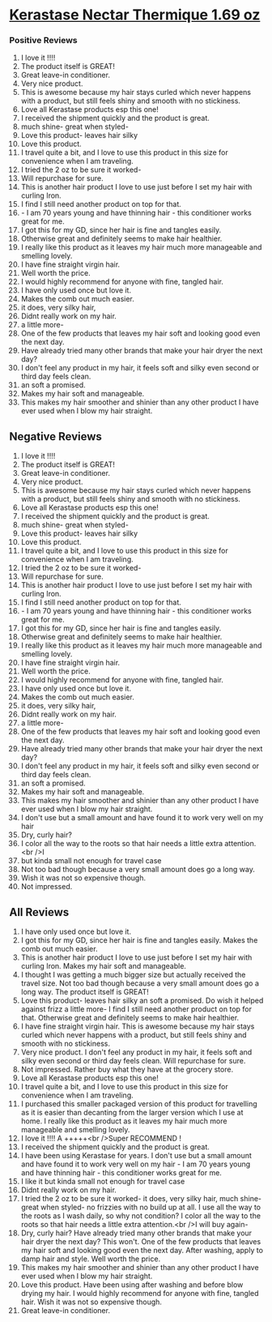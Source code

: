 # [Kerastase Nectar Thermique 1.69 oz](https://products.checkmycream.com/products/Kerastase-Nectar-Thermique-1.69-oz.html)

### Positive Reviews

<ol>
      <li>I love it !!!!</li>
      <li>The product itself is GREAT!</li>
      <li>Great leave-in conditioner.</li>
      <li>Very nice product.</li>
      <li>This is awesome because my hair stays curled which never happens with a product, but still feels shiny and smooth with no stickiness.</li>
      <li>Love all Kerastase products esp this one!</li>
      <li>I received the shipment quickly and the product is great.</li>
      <li>much shine- great when styled-</li>
      <li>Love this product- leaves hair silky</li>
      <li>Love this product.  </li>
      <li>I travel quite a bit, and I love to use this product in this size for convenience when I am traveling.</li>
      <li>I tried the 2 oz to be sure it worked-</li>
      <li>Will repurchase for sure.</li>
      <li>This is another hair product I love to use just before I set my hair with curling Iron.</li>
      <li>I find I still need another product on top for that.</li>
      <li>- I am 70 years young and have thinning hair - this conditioner works great for me.</li>
      <li>I got this for my GD, since her hair is fine and tangles easily.</li>
      <li>Otherwise great and definitely seems to make hair healthier.</li>
      <li>I really like this product as it leaves my hair much more manageable and smelling lovely.</li>
      <li>I have fine straight virgin hair.</li>
      <li>Well worth the price.</li>
      <li>I would highly recommend for anyone with fine, tangled hair.  </li>
      <li>I have only used once but love it.</li>
      <li>Makes the comb out much easier.</li>
      <li>it does, very silky hair,</li>
      <li>Didnt really work on my hair.</li>
      <li>a little more-</li>
      <li>One of the few products that leaves my hair soft and looking good even the next day.</li>
      <li>Have already tried many other brands that make your hair dryer the next day?</li>
      <li>I don&#x27;t feel any product in my hair, it feels soft and silky even second or third day feels clean.</li>
      <li>an soft a promised.  </li>
      <li>Makes my hair soft and manageable.</li>
      <li>This makes my hair smoother and shinier than any other product I have ever used when I blow my hair straight.</li>
</ol>


<h2>Negative Reviews</h2>
<ol>
<li> I love it !!!!</li>
<li> The product itself is GREAT!</li>
<li> Great leave-in conditioner.</li>
<li> Very nice product.</li>
<li> This is awesome because my hair stays curled which never happens with a product, but still feels shiny and smooth with no stickiness.</li>
<li> Love all Kerastase products esp this one!</li>
<li> I received the shipment quickly and the product is great.</li>
<li> much shine- great when styled-</li>
<li> Love this product- leaves hair silky</li>
<li> Love this product.  </li>
<li> I travel quite a bit, and I love to use this product in this size for convenience when I am traveling.</li>
<li> I tried the 2 oz to be sure it worked-</li>
<li> Will repurchase for sure.</li>
<li> This is another hair product I love to use just before I set my hair with curling Iron.</li>
<li> I find I still need another product on top for that.</li>
<li> - I am 70 years young and have thinning hair - this conditioner works great for me.</li>
<li> I got this for my GD, since her hair is fine and tangles easily.</li>
<li> Otherwise great and definitely seems to make hair healthier.</li>
<li> I really like this product as it leaves my hair much more manageable and smelling lovely.</li>
<li> I have fine straight virgin hair.</li>
<li> Well worth the price.</li>
<li> I would highly recommend for anyone with fine, tangled hair.  </li>
<li> I have only used once but love it.</li>
<li> Makes the comb out much easier.</li>
<li> it does, very silky hair,</li>
<li> Didnt really work on my hair.</li>
<li> a little more-</li>
<li> One of the few products that leaves my hair soft and looking good even the next day.</li>
<li> Have already tried many other brands that make your hair dryer the next day?</li>
<li> I don&#x27;t feel any product in my hair, it feels soft and silky even second or third day feels clean.</li>
<li> an soft a promised.  </li>
<li> Makes my hair soft and manageable.</li>
<li> This makes my hair smoother and shinier than any other product I have ever used when I blow my hair straight.</li>
<li> I don&#x27;t use but a small amount and have found it to work very well on my hair</li>
<li> Dry, curly hair?</li>
<li> I color all the way to the roots so that hair needs a little extra attention.&lt;br /&gt;I</li>
<li> but kinda small not enough for travel case</li>
<li> Not too bad though because a very small amount does go a long way.  </li>
<li> Wish it was not so expensive though.</li>
<li> Not impressed.</li>
</ol>

<h2>All Reviews</h2>

<ol>
    <li> I have only used once but love it.</li>
    <li> I got this for my GD, since her hair is fine and tangles easily. Makes the comb out much easier.</li>
    <li> This is another hair product I love to use just before I set my hair with curling Iron. Makes my hair soft and manageable.</li>
    <li> I thought I was getting a much bigger size but actually received the travel size.  Not too bad though because a very small amount does go a long way.  The product itself is GREAT!</li>
    <li> Love this product- leaves hair silky an soft a promised.  Do wish it helped against frizz a little more- I find I still need another product on top for that. Otherwise great and definitely seems to make hair healthier.</li>
    <li> I have fine straight virgin hair. This is awesome because my hair stays curled which never happens with a product, but still feels shiny and smooth with no stickiness.</li>
    <li> Very nice product. I don&#x27;t feel any product in my hair, it feels soft and silky even second or third day feels clean. Will repurchase for sure.</li>
    <li> Not impressed. Rather buy what they have at the grocery store.</li>
    <li> Love all Kerastase products esp this one!</li>
    <li> I travel quite a bit, and I love to use this product in this size for convenience when I am traveling.</li>
    <li> I purchased this smaller packaged version of this product for travelling as it is easier than decanting from the larger version which I use at home. I really like this product as it leaves my hair much more manageable and smelling lovely.</li>
    <li> I love it !!!! A +++++&lt;br /&gt;Super RECOMMEND !</li>
    <li> I received the shipment quickly and the product is great.</li>
    <li> I have been using Kerastase for years.  I don&#x27;t use but a small amount and have found it to work very well on my hair - I am 70 years young and have thinning hair - this conditioner works great for me.</li>
    <li> I like it but kinda small not enough for travel case</li>
    <li> Didnt really work on my hair.</li>
    <li> I tried the 2 oz to be sure it worked- it does, very silky hair, much shine- great when styled- no frizzies with no build up at all. I use all the way to the roots as I wash daily, so why not condition? I color all the way to the roots so that hair needs a little extra attention.&lt;br /&gt;I will buy again-</li>
    <li> Dry, curly hair? Have already tried many other brands that make your hair dryer the next day? This won&#x27;t. One of the few products that leaves my hair soft and looking good even the next day. After washing, apply to damp hair and style. Well worth the price.</li>
    <li> This makes my hair smoother and shinier than any other product I have ever used when I blow my hair straight.</li>
    <li> Love this product.  Have been using after washing and before blow drying my hair.  I would highly recommend for anyone with fine, tangled hair.  Wish it was not so expensive though.</li>
    <li> Great leave-in conditioner.</li>
</ol>




